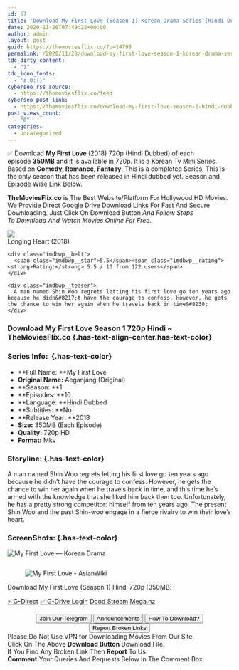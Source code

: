 ```yaml
---
id: 57
title: 'Download My First Love (Season 1) Korean Drama Series {Hindi Dubbed} 720p HDRiP [350MB]'
date: 2020-11-28T07:49:22+00:00
author: admin
layout: post
guid: https://themoviesflix.co/?p=14798
permalink: /2020/11/28/download-my-first-love-season-1-korean-drama-series-hindi-dubbed-720p-hdrip-350mb/
tdc_dirty_content:
  - "1"
tdc_icon_fonts:
  - 'a:0:{}'
cyberseo_rss_source:
  - https://themoviesflix.co/feed
cyberseo_post_link:
  - https://themoviesflix.co/download-my-first-love-season-1-hindi-dubbed-720p/
post_views_count:
  - "0"
categories:
  - Uncategorized
---
```

✅ Download&nbsp;**My First Love**&nbsp;(2018)&nbsp;720p&nbsp;(Hindi Dubbed) of each episode&nbsp;**350MB**&nbsp;and it is available in&nbsp;720p. It is a Korean Tv Mini Series. Based on&nbsp;**Comedy, Romance, Fantasy**. This is a completed Series. This is the only season that has been released in Hindi dubbed yet. Season and Episode Wise Link Below.

**TheMoviesFlix.co**&nbsp;is The Best Website/Platform For Hollywood HD Movies. We Provide Direct Google Drive Download Links For Fast And Secure Downloading. Just Click On Download Button&nbsp;_And Follow Steps To&nbsp;Download And Watch Movies Online For Free_.

<div class="imdbwp imdbwp--movie dark">
  <div class="imdbwp__thumb">
    <a class="imdbwp__link" target="_blank" title="Longing Heart" href="https://www.imdb.com/title/tt7762948/" rel="nofollow noopener noreferrer"><img class="imdbwp__img" src="https://m.media-amazon.com/images/M/MV5BYmFlMDFhNDctMDQ4NS00NDE2LWJlOTAtM2FiMTNjMGEwNmE2XkEyXkFqcGdeQXVyMzE4MDkyNTA@._V1_SX300.jpg" /></a>
  </div>
  
  <div class="imdbwp__content">
    <div class="imdbwp__header">
      <span class="imdbwp__title">Longing Heart</span> (2018)
    </div>
    
    <div class="imdbwp__belt">
      <span class="imdbwp__star">5.5</span><span class="imdbwp__rating"><strong>Rating:</strong> 5.5 / 10 from 122 users</span>
    </div>
    
    <div class="imdbwp__teaser">
      A man named Shin Woo regrets letting his first love go ten years ago because he didn&#8217;t have the courage to confess. However, he gets the chance to win her again when he travels back in time&#8230;
    </div>
  </div>
</div>

### Download My First Love Season 1 720p Hindi ~ TheMoviesFlix.co {.has-text-align-center.has-text-color}

### Series Info:&nbsp; {.has-text-color}

  * **Full Name:&nbsp;**My First Love
  * **Original Name:**&nbsp;Aeganjang (Original)
  * **Season:&nbsp;**1
  * **Episodes:&nbsp;**10
  * **Language:&nbsp;**Hindi Dubbed
  * **Subtitles:&nbsp;**No
  * **Release Year:&nbsp;**2018
  * **Size:**&nbsp;350MB (Each Episode)
  * **Quality:**&nbsp;720p HD
  * **Format:**&nbsp;Mkv

### Storyline: {.has-text-color}

A man named Shin Woo regrets letting his first love go ten years ago because he didn’t have the courage to confess. However, he gets the chance to win her again when he travels back in time, and this time he’s armed with the knowledge that she liked him back then too. Unfortunately, he has a pretty strong competitor: himself from ten years ago. The present Shin Woo and the past Shin-woo engage in a fierce rivalry to win their love’s heart.

### ScreenShots: {.has-text-color}<figure class="wp-block-image">

![My First Love — Korean Drama](https://www.kdramapal.com/wp-content/uploads/2018/05/My-First-Love.png) </figure> 

<div class="wp-block-image">
  <figure class="aligncenter"><img src="https://i.imgur.com/iI3ByNv.jpg" alt /></figure>
</div><figure class="wp-block-image">

![My First Love - AsianWiki](https://asianwiki.com/images/d/d6/My_First_Love-ep05trailer.jpg) </figure> 

<p class="has-text-align-center has-text-color has-medium-font-size">
  Download My First Love (Season 1) Hindi 720p [350MB]
</p>

<p class="has-text-align-center">
  <a class="maxbutton-13 maxbutton maxbutton-g-direct-1" target="_blank" title="tooltip" rel="nofollow noopener noreferrer" href="https://coinquint.com/a20336/"><span class="mb-text">⚡️ G-Direct</span></a> <a class="maxbutton-14 maxbutton maxbutton-g-drive" target="_blank" title="tooltip" rel="nofollow noopener noreferrer" href="https://coinquint.com/a20338/"><span class="mb-text">✅ G-Drive Login</span></a> <a class="maxbutton-15 maxbutton maxbutton-dood-stream" target="_blank" title="tooltip" rel="nofollow noopener noreferrer" href="https://coinquint.com/a20340/"><span class="mb-text">Dood Stream</span></a> <a class="maxbutton-17 maxbutton maxbutton-mega-nz" target="_blank" title="tooltip" rel="nofollow noopener noreferrer" href="https://coinquint.com/a20342/"><span class="mb-text">Mega.nz</span></a>
</p>

<center>
</center>

<center>
  <a href="https://t.me/themoviesflixcom" target="_blank" data-wpel-link="external" rel="nofollow external noopener noreferrer"><button class="button button5">Join Our Telegram</button></a> <a href="https://themoviesflix.co/download-my-first-love-season-1-hindi-dubbed-720p/#" target="_blank" data-wpel-link="external" rel="nofollow external noopener noreferrer"><button class="button button5">Announcements</button></a> <a href="https://themoviesflix.com/how-to-download/" target="_blank" data-wpel-link="external" rel="nofollow external noopener noreferrer"><button class="button button5">How To Download?</button></a> <a href="https://themoviesflix.co/download-my-first-love-season-1-hindi-dubbed-720p/#" target="_blank" data-wpel-link="external" rel="nofollow external noopener noreferrer"><button class="button button5">Report Broken Links</button></a>
</center>

<div class="alert alert-danger">
  Please Do Not Use VPN for Downloading Movies From Our Site.
</div>

<div class="alert alert-success">
  Click On The Above <strong>Download Button</strong> Download File.
</div>

<div class="alert alert-warning">
  If You Find Any Broken Link Then <strong>Report</strong> To Us.
</div>

<div class="alert alert-info">
  <strong>Comment</strong> Your Queries And Requests Below In The Comment Box.
</div>